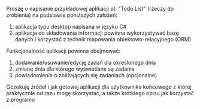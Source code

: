 ﻿Proszę o napisanie przykładowej aplikacji pt. "Todo List" (rzeczy do zrobienia) na podstawie poniższych założeń: 

1. aplikacja typu desktop napisana w języku C# 
2. aplikacja do składowania informacji powinna wykorzystywać bazę danych i korzystać z technik mapowania obiektowo-relacyjnego (ORM) 

Funkcjonalność aplikacji powinna obejmować: 
1. dodawanie/usuwanie/edycję zadań dla określonego dnia 
2. zmianę dnia dla którego wyświetlane są zadania 
3. powiadomienia o zbliżających się zadaniach (opcjonalne) 

Oczekuję źródeł i jak gotowej aplikacji dla użytkownika końcowego z której praktycznie od razu mogę skorzystać, a także krótkiego opisu jak korzystać z programu
